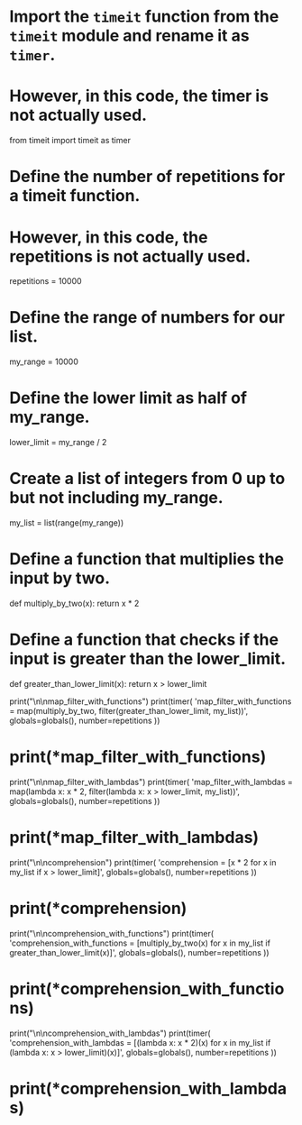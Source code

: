 # Import the `timeit` function from the `timeit` module and rename it as `timer`.
# However, in this code, the timer is not actually used.

from timeit import timeit as timer

# Define the number of repetitions for a timeit function.
# However, in this code, the repetitions is not actually used.
repetitions = 10000

# Define the range of numbers for our list.
my_range = 10000

# Define the lower limit as half of my_range.
lower_limit = my_range / 2

# Create a list of integers from 0 up to but not including my_range.
my_list = list(range(my_range))


# Define a function that multiplies the input by two.
def multiply_by_two(x):
    return x * 2


# Define a function that checks if the input is greater than the lower_limit.
def greater_than_lower_limit(x):
    return x > lower_limit


print("\n\nmap_filter_with_functions")
print(timer(
    'map_filter_with_functions = map(multiply_by_two, filter(greater_than_lower_limit, my_list))',
    globals=globals(),
    number=repetitions
))

# print(*map_filter_with_functions)

print("\n\nmap_filter_with_lambdas")
print(timer(
    'map_filter_with_lambdas = map(lambda x: x * 2, filter(lambda x: x > lower_limit, my_list))',
    globals=globals(),
    number=repetitions
))
# print(*map_filter_with_lambdas)

print("\n\ncomprehension")
print(timer(
    'comprehension = [x * 2 for x in my_list if x > lower_limit]',
    globals=globals(),
    number=repetitions
))
# print(*comprehension)

print("\n\ncomprehension_with_functions")
print(timer(
    'comprehension_with_functions = [multiply_by_two(x) for x in my_list if greater_than_lower_limit(x)]',
    globals=globals(),
    number=repetitions
))
# print(*comprehension_with_functions)

print("\n\ncomprehension_with_lambdas")
print(timer(
    'comprehension_with_lambdas = [(lambda x: x * 2)(x) for x in my_list if (lambda x: x > lower_limit)(x)]',
    globals=globals(),
    number=repetitions
))
# print(*comprehension_with_lambdas)